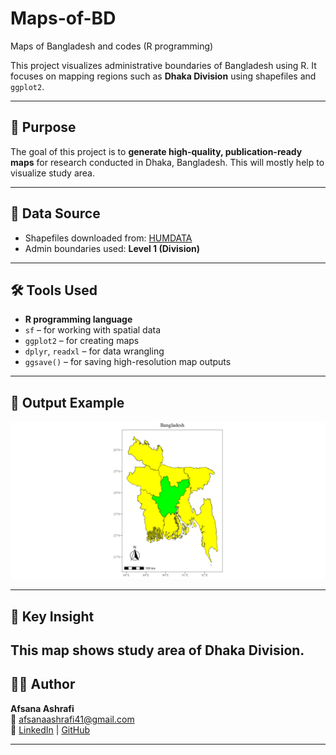 # Maps-of-BD
Maps of Bangladesh and codes (R programming)

This project visualizes administrative boundaries of Bangladesh using R. It focuses on mapping regions such as **Dhaka Division** using shapefiles and `ggplot2`.

---

## 📌 Purpose

The goal of this project is to **generate high-quality, publication-ready maps** for research conducted in Dhaka, Bangladesh. This will mostly help to visualize study area.

---

## 📂 Data Source

- Shapefiles downloaded from: [HUMDATA](https://data.humdata.org/dataset/cod-ab-bgd) 
- Admin boundaries used: **Level 1 (Division)** 

---

## 🛠️ Tools Used

- **R programming language**
- `sf` – for working with spatial data
- `ggplot2` – for creating maps
- `dplyr`, `readxl` – for data wrangling
- `ggsave()` – for saving high-resolution map outputs

---

## 📍 Output Example

![Dhaka Map Output](output/dhaka_latlong.png)

---

## 🧠 Key Insight

This map shows study area of Dhaka Division.
---

## 🧑‍💻 Author

**Afsana Ashrafi**  
📧 afsanaashrafi41@gmail.com  
🔗 [LinkedIn](https://www.linkedin.com/in/afsana-ashrafi-a3475119a/) | [GitHub](https://github.com/ashrafi-bd)

---
